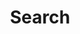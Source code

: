 ---
title: "Search" # in any language you want
layout: "search" # necessary for search
# url: "/archive"
# description: "Description for Search"
summary: "搜索"
placeholder: "请输入要搜索的内容"
---